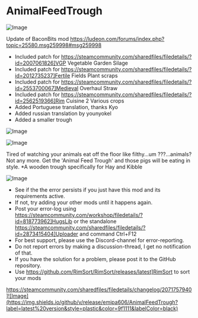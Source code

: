 # AnimalFeedTrough

![Image](https://i.imgur.com/buuPQel.png)

Update of BaconBits mod
https://ludeon.com/forums/index.php?topic=25580.msg259998#msg259998
	
- Included patch for https://steamcommunity.com/sharedfiles/filedetails/?id=2007061826]VGP Vegetable Garden Silage
- Included patch for https://steamcommunity.com/sharedfiles/filedetails/?id=2012735237]Fertile Fields Plant scraps
- Included patch for https://steamcommunity.com/sharedfiles/filedetails/?id=2553700067]Medieval Overhaul Straw
- Included patch for https://steamcommunity.com/sharedfiles/filedetails/?id=2562519366]Rim Cuisine 2 Various crops
- Added Portuguese translation, thanks Kyo
- Added russian translation by younyokel
- Added a smaller trough

![Image](https://i.imgur.com/pufA0kM.png)

	
![Image](https://i.imgur.com/Z4GOv8H.png)


Tired of watching your animals eat off the floor like filthy...um ???...animals?
Not any more. Get the 'Animal Feed Trough' and those pigs will be eating in style.
*A wooden trough specifically for Hay and Kibble


![Image](https://i.imgur.com/PwoNOj4.png)



-  See if the the error persists if you just have this mod and its requirements active.
-  If not, try adding your other mods until it happens again.
-  Post your error-log using https://steamcommunity.com/workshop/filedetails/?id=818773962]HugsLib or the standalone https://steamcommunity.com/sharedfiles/filedetails/?id=2873415404]Uploader and command Ctrl+F12
-  For best support, please use the Discord-channel for error-reporting.
-  Do not report errors by making a discussion-thread, I get no notification of that.
-  If you have the solution for a problem, please post it to the GitHub repository.
-  Use https://github.com/RimSort/RimSort/releases/latest]RimSort to sort your mods



https://steamcommunity.com/sharedfiles/filedetails/changelog/2071757940]![Image](https://img.shields.io/github/v/release/emipa606/AnimalFeedTrough?label=latest%20version&style=plastic&color=9f1111&labelColor=black)

